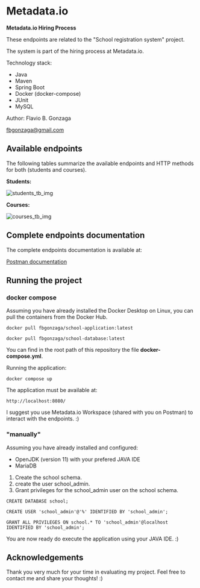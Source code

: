 # Metadata.io

**Metadata.io Hiring Process**

These endpoints are related to the "School registration system" project.

The system is part of the hiring process at Metadata.io.

Technology stack:
 - Java
 - Maven
 - Spring Boot
 - Docker (docker-compose)
 - JUnit
 - MySQL

Author: Flavio B. Gonzaga

fbgonzaga@gmail.com

## Available endpoints ##

The following tables summarize the available endpoints and HTTP methods for both (students and courses).

**Students:**

![students_tb_img](https://user-images.githubusercontent.com/30641015/182287758-7b75d6a6-c16e-448f-9715-4b74b0d18117.png)

**Courses:**

![courses_tb_img](https://user-images.githubusercontent.com/30641015/182287871-5ec02e42-9e4d-4707-bb9b-dd4a64ffe406.png)

## Complete endpoints documentation ##

The complete endpoints documentation is available at:

[Postman documentation](https://documenter.getpostman.com/view/19854346/Uze1x5Ac)

## Running the project ##

### docker compose ###

Assuming you have already installed the Docker Desktop on Linux, you can pull the containers from the Docker Hub.

`docker pull fbgonzaga/school-application:latest`

`docker pull fbgonzaga/school-database:latest`

You can find in the root path of this repository the file **docker-compose.yml**.

Running the application:

`docker compose up`

The application must be available at:

`http://localhost:8080/`

I suggest you use Metadata.io Workspace (shared with you on Postman) to interact with the endpoints. :)

### "manually" ###

Assuming you have already installed and configured:
 - OpenJDK (version 11) with your prefered JAVA IDE
 - MariaDB

1. Create the school schema.
2. create the user school_admin.
3. Grant privileges for the school_admin user on the school schema.

`CREATE DATABASE school;`

`CREATE USER 'school_admin'@'%' IDENTIFIED BY 'school_admin';`

`GRANT ALL PRIVILEGES ON school.* TO 'school_admin'@localhost IDENTIFIED BY 'school_admin';`

You are now ready do execute the application using your JAVA IDE. :)

## Acknowledgements ##

Thank you very much for your time in evaluating my project.
Feel free to contact me and share your thoughts! :)
